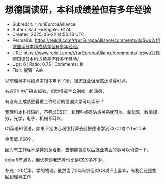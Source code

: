 # 想德国读研，本科成绩差但有多年经验

- Subreddit: r_runEuropaAlliance
- Author: Sad_Firefighter_6174
- Created: 2025-06-20 14:50:18 UTC
- Permalink: https://reddit.com/r/runEuropaAlliance/comments/1lg5wu2/想德国读研本科成绩差但有多年经验/
- URL: https://www.reddit.com/r/runEuropaAlliance/comments/1lg5wu2/想德国读研本科成绩差但有多年经验/
- Ups: 6 | Ratio: 0.75 | Comments: 10
- Flair: 提問 | Ask


以前理科本科绩点差根本申不了研，被迫就业但居然还混得可以，

有近5年中厂码农经验，但觉得迟早会别裁，想润德，

有没有比成绩更看重工作经验的德国大学可以读研？

我理科本科转码的，不强求CS研，和理科或码沾点关系就可以，新能源，数值模拟，光学，电子，机械都可以，

C1英语B1德语，如果下定决心润德打算去前把德语学到B2-C1考个TestDaF,

金币能出60个。

因为有工作我不是特别急着走，去前能提高以后就业机会的事可以也说一下。

debuff有点多，但优势是我选择也比读CS的多不少。

补充：20后半，学的物理，虽然当了5年码农但对CS说不上喜欢，有机会还是想回到理科工作

